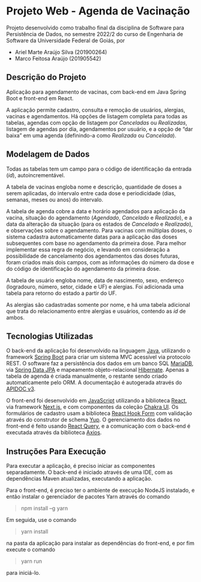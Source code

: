 # Projeto Web - Agenda de Vacinação

Projeto desenvolvido como trabalho final da disciplina de Software para Persistência de Dados, no semestre 2022/2 do curso de Engenharia de Software da Universidade Federal de Goiás, por

* Ariel Marte Araújo Silva (201900264)
* Marco Feitosa Araújo (201905542)

## Descrição do Projeto

Aplicação para agendamento de vacinas, com back-end em Java Spring Boot e front-end em React.

A aplicação permite cadastro, consulta e remoção de usuários, alergias, vacinas e agendamentos. Há opções de listagem completa para todas as tabelas, agendas com opção de listagem por *Canceladas* ou *Realizadas*, listagem de agendas por dia, agendamentos por usuário, e a opção de “dar baixa” em uma agenda (definindo-a como *Realizada* ou *Cancelada*).

## Modelagem de Dados

Todas as tabelas tem um campo para o código de identificação da entrada (*id*), autoincrementável.

A tabela de vacinas engloba nome e descrição, quantidade de doses a serem aplicadas, do intervalo entre cada dose e periodicidade (dias, semanas, meses ou anos) do intervalo.

A tabela de agenda cobre a data e horário agendados para aplicação da vacina, situação do agendamento (*Agendado*, *Cancelado* e *Realizado*), e a data da alteração da situação (para os estados de *Cancelado* e *Realizado*), e observações sobre o agendamento. 
Para vacinas com múltiplas doses, o sistema cadastra automaticamente datas para a aplicação das doses subsequentes com base no agendamento da primeira dose. Para melhor implementar essa regra de negócio, e levando em consideração a possibilidade de cancelamento dos agendamentos das doses futuras, foram criados mais dois campos, com as informações do número da dose e do código de identificação do agendamento da primeira dose.


A tabela de usuário engloba nome, data de nascimento, sexo, endereço (logradouro, número, setor, cidade e UF) e alergias. Foi adicionada uma tabela para retorno do estado a partir do UF.

As alergias são cadastradas somente por nome, e há uma tabela adicional que trata do relacionamento entre alergias e usuários, contendo as *id* de ambos.

## Tecnologias Utilizadas

O back-end da aplicação foi desenvolvido na linguagem [Java](https://www.java.com/pt-BR/), utilizando o framework [Spring Boot](https://spring.io/) para criar um sistema MVC acessível via protocolo REST. O software faz a persistência dos dados em um banco SQL [MariaDB](https://mariadb.org/), via [Spring Data JPA](https://docs.spring.io/spring-data/jpa/docs/current/reference/html/) e mapeamento objeto-relacional [Hibernate](https://hibernate.org/orm/). Apenas a tabela de agenda é criada manualmente, o restante sendo criado automaticamente pelo ORM. A documentação é autogerada através do [APIDOC v3](https://apidocjs.com/).

O front-end foi desenvolvido em [JavaScript](https://developer.mozilla.org/en-US/docs/Web/JavaScript) utilizando a biblioteca [React](https://reactjs.org/), via framework [Next.js](https://nextjs.org/), e com componentes da coleção [Chakra UI](https://chakra-ui.com/). Os formulários de cadastro usam a biblioteca [React Hook Form](https://react-hook-form.com/) com validação através do construtor de schema [Yup](https://www.npmjs.com/package/yup). O gerenciamento dos dados no front-end é feito usando [React Query](https://react-query-v3.tanstack.com/), e a comunicação com o back-end é executada através da biblioteca [Axios](https://axios-http.com/docs/intro).

## Instruções Para Execução

Para executar a aplicação, é preciso iniciar as componentes separadamente. O back-end é iniciado através de uma IDE, com as dependências Maven atualizadas, executando a aplicação.

Para o front-end, é preciso ter o ambiente de execução NodeJS instalado, e então instalar o gerenciador de pacotes Yarn através do comando 

> npm install –g yarn

Em seguida, use o comando 

> yarn install 

na pasta da aplicação para instalar as dependências do front-end, e por fim execute o comando 

>yarn run 

para iniciá-lo.
